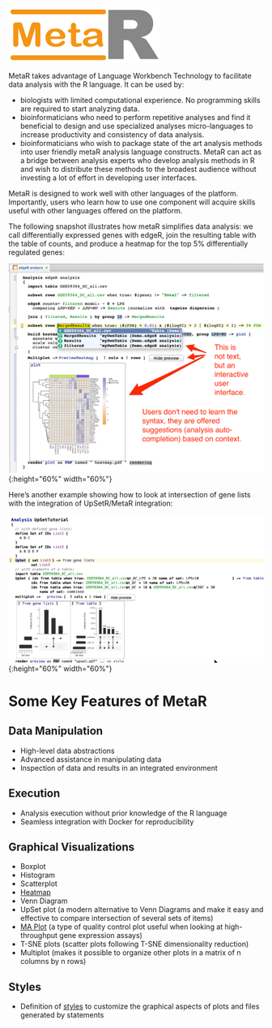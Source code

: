 ![MetaR logo](images/MetaR-logo-4-SMALL-300x111.png)

MetaR takes advantage of Language Workbench Technology to facilitate data analysis with the R language. It can be used by:

* biologists with limited computational experience. No programming skills are required to start analyzing data.
* bioinformaticians who need to perform repetitive analyses and find it beneficial to design and use specialized analyses micro-languages to increase productivity and consistency of data analysis.
* bioinformaticians who wish to package state of the art analysis methods into user friendly metaR analysis language constructs. MetaR can act as a bridge between analysis experts who develop analysis methods in R and wish to distribute these methods to the broadest audience without investing a lot of effort in developing user interfaces.

MetaR is designed to work well with other languages of the platform. Importantly, users who learn how to use one component will acquire skills useful with other languages offered on the platform.

The following snapshot illustrates how metaR simplifies data analysis: we call differentially expressed genes with edgeR, join the resulting table with the table of counts, and produce a heatmap for the top 5% differentially regulated genes:
 
![MetaR snapshot](images/MetaR_Home_Snapshot.png){:height="60%" width="60%"}

Here’s another example showing how to look at intersection of gene lists with the integration of UpSetR/MetaR integration:

![MetaR snapshot2](images/UpSet_in_MetaR_Snapshot.png){:height="60%" width="60%"}


# Some Key Features of MetaR

## Data Manipulation
* High-level data abstractions
* Advanced assistance in manipulating data
* Inspection of data and results in an integrated environment

## Execution
* Analysis execution without prior knowledge of the R language
* Seamless integration with Docker for reproducibility

## Graphical Visualizations
* Boxplot
* Histogram 
* Scatterplot
* [Heatmap](https://github.com/manuelesimi/MetaR-demos/tree/master/solutions/DifferentialExpressions) 
* Venn Diagram
* UpSet plot (a modern alternative to Venn Diagrams and make it easy and effective to compare intersection of several sets of items)
* [MA Plot](https://github.com/manuelesimi/MetaR-demos/tree/master/solutions/QC) (a type of quality control plot useful when looking at high-throughput gene expression assays)
* T-SNE plots (scatter plots following T-SNE dimensionality reduction)
* Multiplot (makes it possible to organize other plots in a matrix of n columns by n rows)

## Styles
* Definition of [styles](https://github.com/manuelesimi/MetaR-demos/tree/master/solutions/Styles) to customize the graphical aspects of plots and files generated by statements

